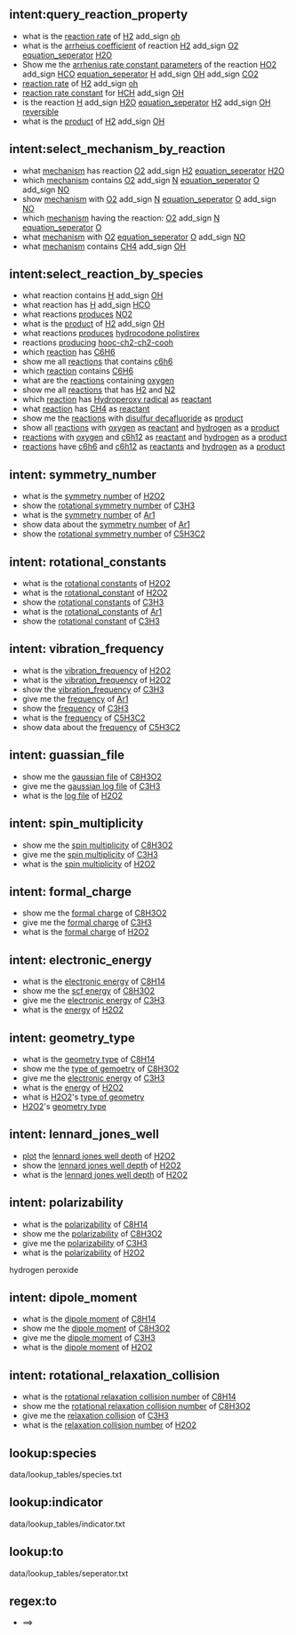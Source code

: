 ## intent:query_reaction_property
 - what is the [reaction rate](attribute) of [H2](species) add_sign [oh](species)
 - what is the [arrheius coefficient](attribute) of reaction [H2](species) add_sign [O2](species) [equation_seperator](to) [H2O](species) 
 - Show me the [arrhenius rate constant parameters](attribute) of the reaction [HO2](species) add_sign [HCO](species) [equation_seperator](to) [H](species) add_sign [OH](species) add_sign [CO2](species)
 - [reaction rate](attribute) of [H2](species) add_sign [oh](species)
 - [reaction rate constant](attribute) for [HCH](species) add_sign [OH](species)
 - is the reaction [H](species) add_sign [H2O](species) [equation_seperator](to) [H2](species) add_sign [OH](species) [reversible](attribute)
 - what is the [product](attribute) of [H2](species) add_sign [OH](species)
 
## intent:select_mechanism_by_reaction
 - what [mechanism](class) has reaction [O2](species) add_sign [H2](species) [equation_seperator](to) [H2O](species)
 - which [mechanism](class) contains [O2](species) add_sign [N](species) [equation_seperator](to) [O](species) add_sign [NO](species) 
 - show [mechanism](class) with [O2](species) add_sign [N](species) [equation_seperator](to) [O](species) add_sign [NO](species) 
 - which [mechanism](class) having the reaction: [O2](species) add_sign [N](species) [equation_seperator](to) [O](species)
 - what [mechanism](class) with [O2](species) [equation_seperator](to) [O](species) add_sign [NO](species) 
 - what [mechanism](class) contains [CH4](species) add_sign [OH](species)
 
## intent:select_reaction_by_species
 - what reaction contains [H](species) add_sign [OH](species)
 - what reaction has [H](species) add_sign [HCO](species)
 - what reactions [produces](indicator) [NO2](species)
 - what is the [product](indicator) of [H2](species) add_sign [OH](species)
 - what reactions [produces](indicator) [hydrocodone polistirex](species)
 - reactions [producing](indicator) [hooc-ch2-ch2-cooh](species)
 - which [reaction](class) has [C6H6](species)
 - show me all [reactions](class) that contains [c6h6](species)
 - which [reaction](class) contains [C6H6](species)
 - what are the [reactions](class) containing [oxygen](species)
 - show me all [reactions](class) that has [H2](species) and [N2](species)
 - which [reaction](class) has [Hydroperoxy radical](species) as [reactant](indicator)
 - what [reaction](class) has [CH4](species) as [reactant](indicator)
 - show me the [reactions](class) with [disulfur decafluoride](species) as [product](indicator)
 - show all [reactions](class) with [oxygen](species) as [reactant](indicator) and [hydrogen](species) as a [product](indicator)
 - [reactions](class) with [oxygen](species) and [c6h12](species) as [reactant](indicator) and [hydrogen](species) as a [product](indicator)
 - [reactions](class) have [c6h6](species) and [c6h12](species) as [reactants](indicator) and [hydrogen](species) as a [product](indicator)
 
## intent: symmetry_number
 - what is the [symmetry number](attribute) of [H2O2](species)
 - show the [rotational symmetry number](attribute) of [C3H3](species)
 - what is the [symmetry number](attribute) of [Ar1](species)
 - show data about the [symmetry number](attribute) of [Ar1](species)
 - show the [rotational symmetry number](attribute) of [C5H3C2](species)

## intent: rotational_constants
 - what is the [rotational constants](attribute) of [H2O2](species)
 - what is the [rotational_constant](attribute) of [H2O2](species)
 - show the [rotational constants](attribute) of [C3H3](species)
 - what is the [rotational_constants](attribute) of [Ar1](species)
 - show the [rotational constant](attribute) of [C3H3](species)
 
 
## intent: vibration_frequency
 - what is the [vibration_frequency](attribute) of [H2O2](species)
 - what is the [vibration_frequency](attribute) of [H2O2](species)
 - show the [vibration_frequency](attribute) of [C3H3](species)
 - give me the [frequency](attribute) of [Ar1](species)
 - show the [frequency](attribute) of [C3H3](species)
 - what is the [frequency](attribute) of [C5H3C2](species)
 - show data about the [frequency](attribute) of [C5H3C2](species)

## intent: guassian_file
 - show me the [gaussian file](attribute) of [C8H3O2](species)
 - give me the [gaussian log file](attribute) of [C3H3](species)
 - what is the [log file](attribute) of [H2O2](species)
 
## intent: spin_multiplicity
 - show me the [spin multiplicity](attribute) of [C8H3O2](species)
 - give me the [spin multiplicity](attribute) of [C3H3](species)
 - what is the [spin multiplicity](attribute) of [H2O2](species)

## intent: formal_charge
 - show me the [formal charge](attribute) of [C8H3O2](species)
 - give me the [formal charge](attribute) of [C3H3](species)
 - what is the [formal charge](attribute) of [H2O2](species)

## intent: electronic_energy
 - what is the [electronic energy](attribute) of [C8H14](species)
 - show me the [scf energy](attribute) of [C8H3O2](species)
 - give me the [electronic energy](attribute) of [C3H3](species)
 - what is the [energy](attribute) of [H2O2](species)
 
## intent: geometry_type
 - what is the [geometry type](attribute) of [C8H14](species)
 - show me the [type of gemoetry](attribute) of [C8H3O2](species)
 - give me the [electronic energy](attribute) of [C3H3](species)
 - what is the [energy](attribute) of [H2O2](species)
 - what is [H2O2](species)'s [type of geometry](attribute)
 - [H2O2](species)'s [geometry type](attribute)
 
## intent: lennard_jones_well
 - [plot](command) the [lennard jones well depth](attribute) of [H2O2](species)
 - show the [lennard jones well depth](attribute) of [H2O2](species)
 - what is the [lennard jones well depth](attribute) of [H2O2](species)

## intent: polarizability 
 - what is the [polarizability](attribute) of [C8H14](species)
 - show me the [polarizability](attribute) of [C8H3O2](species)
 - give me the [polarizability](attribute) of [C3H3](species)
 - what is the [polarizability](attribute) of [H2O2](species)

 
 hydrogen peroxide
 
## intent: dipole_moment 
 - what is the [dipole moment](attribute) of [C8H14](species)
 - show me the [dipole moment](attribute) of [C8H3O2](species)
 - give me the [dipole moment](attribute) of [C3H3](species)
 - what is the [dipole moment](attribute) of [H2O2](species)

## intent: rotational_relaxation_collision 
 - what is the [rotational relaxation collision number](attribute) of [C8H14](species)
 - show me the [rotational relaxation collision number](attribute) of [C8H3O2](species)
 - give me the [relaxation collision](attribute) of [C3H3](species)
 - what is the [relaxation collision number](attribute) of [H2O2](species)

## lookup:species
data/lookup_tables/species.txt

## lookup:indicator
data/lookup_tables/indicator.txt

## lookup:to
data/lookup_tables/seperator.txt

## regex:to
- ==>